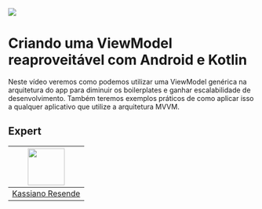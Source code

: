 <img src="https://storage.googleapis.com/golden-wind/experts-club/capa-github.svg" />

# Criando uma ViewModel reaproveitável com Android e Kotlin

Neste vídeo veremos como podemos utilizar uma ViewModel genérica na arquitetura do app para diminuir os boilerplates e ganhar escalabilidade de desenvolvimento. Também teremos exemplos práticos de como aplicar isso a qualquer aplicativo que utilize a arquitetura MVVM.
## Expert

| [<img src="https://avatars.githubusercontent.com/u/1576341?v=4" width="75px;"/>](https://github.com/kassiano) |
| :-: |
|[Kassiano Resende](https://github.com/kassiano)|